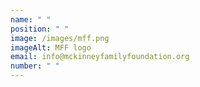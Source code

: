 ```yaml
---
name: " "
position: " "
image: /images/mff.png
imageAlt: MFF logo
email: info@mckinneyfamilyfoundation.org
number: " "
---
```

